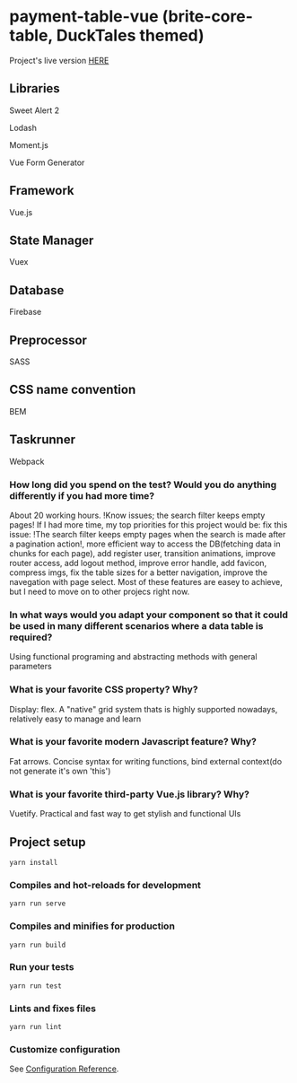 # payment-table-vue (brite-core-table, DuckTales themed)

Project's live version [HERE](https://uncle-scrooge-payroll.surge.sh)

## Libraries
Sweet Alert 2

Lodash

Moment.js

Vue Form Generator

## Framework
Vue.js

## State Manager
Vuex

## Database
Firebase

## Preprocessor
SASS

## CSS name convention
BEM

## Taskrunner
Webpack

### How long did you spend on the test? Would you do anything differently if you had more time?
About 20 working hours. !Know issues; the search filter keeps empty pages! If I had more time, my top priorities for this project would be: fix this issue: !The search filter keeps empty pages when the search is made after a pagination action!, more efficient way to access the DB(fetching data in chunks for each page), add register user, transition animations, improve router access, add logout method, improve error handle, add favicon, compress imgs, fix the table sizes for a better navigation, improve the navegation with page select. Most of these features are easey to achieve, but I need to move on to other projecs right now.  

### In what ways would you adapt your component so that it could be used in many different scenarios where a data table is required?
Using functional programing and abstracting methods with general parameters

### What is your favorite CSS property? Why?
Display: flex. A "native" grid system thats is highly supported nowadays, relatively easy to manage and learn

### What is your favorite modern Javascript feature? Why?
Fat arrows. Concise syntax for writing functions, bind external context(do not generate it's own 'this')

### What is your favorite third-party Vue.js library? Why?
Vuetify. Practical and fast way to get stylish and functional UIs 

## Project setup
```
yarn install
```

### Compiles and hot-reloads for development
```
yarn run serve
```

### Compiles and minifies for production
```
yarn run build
```

### Run your tests
```
yarn run test
```

### Lints and fixes files
```
yarn run lint
```

### Customize configuration
See [Configuration Reference](https://cli.vuejs.org/config/).
